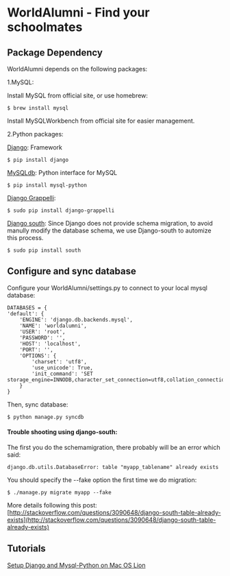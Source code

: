 # WorldAlumni - Find your schoolmates

## Package Dependency

WorldAlumni depends on the following packages:

1.MySQL:

Install MySQL from official site, or use homebrew:

	$ brew install mysql
	
Install MySQLWorkbench from official site for easier management.

2.Python packages:

[Django](https://www.djangoproject.com/): Framework
	
	$ pip install django
	
[MySQLdb](http://mysql-python.sourceforge.net/): Python interface for MySQL

	$ pip install mysql-python

[Django Grappelli](https://pypi.python.org/pypi/django-grappelli):

	$ sudo pip install django-grappelli
	
[Django south](http://south.readthedocs.org/en/latest/):
Since Django does not provide schema migration, to avoid manully modify the database schema, we use Django-south to automize this process.

	$ sudo pip install south
	
	
## Configure and sync database

Configure your WorldAlumni/settings.py to connect to your local mysql database:

	DATABASES = {
    'default': {
        'ENGINE': 'django.db.backends.mysql',   
        'NAME': 'worldalumni', 
        'USER': 'root',
        'PASSWORD': '',
        'HOST': 'localhost',
        'PORT': '', 
        'OPTIONS': {
            'charset': 'utf8',
            'use_unicode': True,
            'init_command': 'SET storage_engine=INNODB,character_set_connection=utf8,collation_connection=utf8_unicode_ci',
        }
    }

Then, sync database:

	$ python manage.py syncdb

#### Trouble shooting using django-south:   
The first you do the schemamigration, there probably will be an error which said:

	django.db.utils.DatabaseError: table "myapp_tablename" already exists

You should specify the --fake option the first time we do migration:

	$ ./manage.py migrate myapp --fake
	
More details following this post: [http://stackoverflow.com/questions/3090648/django-south-table-already-exists](http://stackoverflow.com/questions/3090648/django-south-table-already-exists)

## Tutorials

[Setup Django and Mysql-Python on Mac OS Lion](http://decoding.wordpress.com/2012/01/23/how-to-setup-django-and-mysql-python-on-mac-os-x-lion/)




